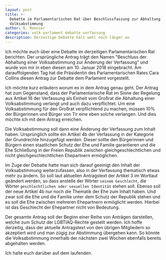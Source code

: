```yaml
---
layout: post
title: >-
  Debatte im Parlamentarischen Rat über Beschlussfassung zur Abhaltung einer
  Volksabstimmung
author: N. Monnier
categories: volk parlament debatte verfassung
description: Derzeitige Debatte hält wohl noch länger an
---
```

Ich möchte euch über eine Debatte im derzeitigen Parlamentarischen Rat berichten. Der ursprüngliche Antrag trägt den Namen "Beschluss der Abhaltung einer Volksabstimmung zur Änderung der Verfassung" und wurde von mir in eben diesen am 10. Januar 2018 eingebracht. Am darauffolgenden Tag hat die Präsidentin des Parlamentarischen Rates Cara Collins diesen Antrag zur Debatte dem Parlament vorgestellt.

Ich möchte kurz erläutern worum es in dem Antrag genau geht. Der Antrag hat zum Gegenstand, dass der Parlamentarische Rat im Sinne der Regelung aus Artikel 16 der Verfassung als Einheit vom Großrat die Abhaltung einer Volksabstimmung verlangt und auch dazu verpflichtet. Um eine Volksabstimmung für den Großrat verpflichtend zu machen, müssen 10% der Bürgerinnen und Bürger von Tir eine eben solche verlangen. Und dies möchte ich mit dem Antrag erreichen.

Die Volksabstimmung soll dann eine Änderung der Verfassung zum Inhalt haben. Ursprünglich sollte ein Artikel 4b der Verfassung in der Kategorie der Grundrechte hinzugefügt werden. Dieser sollte den Bürgerinnen und Bürgern einen staatlichen Schutz der Ehe und Familie garantieren und die Ehe Schließung in der Freien Republik zwischen gleichgeschlechtlichen und nicht gleichgeschlechtlichen Ehepartnern ermöglichen.

Im Zuge der Debatte hatte man sich darauf geeinigt den Inhalt der Volksabstimmung weiterzufassen, also in der Verfassung thematisch etwas mehr zu ändern. So soll laut aktuellen Antragstext der Artikel 3 im Wortlaut geändert werden, so dass anstelle der Wörter `seinem Geschlecht`, die Wörter `geschlechtlichen oder sexuellen Identität` stehen soll. Ebenso soll der neue Artikel 4b nur noch die Thematik der Ehe zum Inhalt haben. Und zwar soll die Ehe und die Familie unter dem Schutz der Republik stehen und es soll die Ehe zwischen mehreren Ehepartnern ermöglicht werden. Hierbei ist das Geschlecht der Ehepartner nicht von Bedeutung.

Der gesamte Antrag soll der Beginn einer Reihe von Anträgen darstellen, welche zum Schutz der LGBTIAQ-Rechte gestellt werden. Ich hoffe derzeitig, dass der aktuelle Antragstext von den übrigen Mitgliedern so akzeptiert wird und man zügig zur Abstimmung übergehen kann. So könnte die Volksabstimmung innerhalb der nächsten zwei Wochen ebenfalls bereits abgehalten werden.

Ich halte euch darüber auf dem laufenden.
